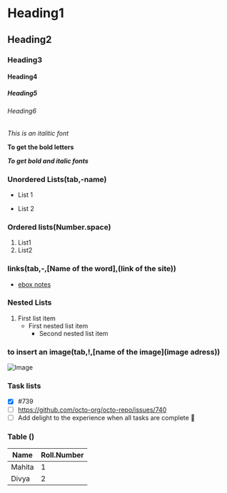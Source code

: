 # Heading1
## Heading2
### Heading3
#### Heading4
##### Heading5
###### Heading6

*This is an italitic font*

**To get the bold letters**

***To get bold and italic fonts***

### Unordered Lists(tab,-name)
  - List 1
  * List 2

### Ordered lists(Number.space)

1. List1
2. List2

### links(tab,-,[Name of the word],(link of the site))
- [ebox notes](https://docs.google.com/document/d/1B85cf7GLxn_tjGbFHpGYpPVvcMoO_m1eKKAadVWvqjI/edit)

### Nested Lists
1. First list item
   - First nested list item
     - Second nested list item


### to insert an image(tab,!,[name of the image](image adress))
  ![Image](https://storage.googleapis.com/gweb-uniblog-publish-prod/original_images/tenor_1.gif)
  
  ### Task lists
  - [x] #739
- [ ] https://github.com/octo-org/octo-repo/issues/740
- [ ] Add delight to the experience when all tasks are complete :tada:

### Table ()
Name|Roll.Number
----|----
Mahita|1
Divya|2







